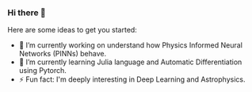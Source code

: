 ### Hi there 👋

Here are some ideas to get you started:

- 🔭 I’m currently working on understand how Physics Informed Neural Networks (PINNs) behave.
- 🌱 I’m currently learning Julia language and Automatic Differentiation using Pytorch.
- ⚡ Fun fact: I'm deeply interesting in Deep Learning and Astrophysics.
